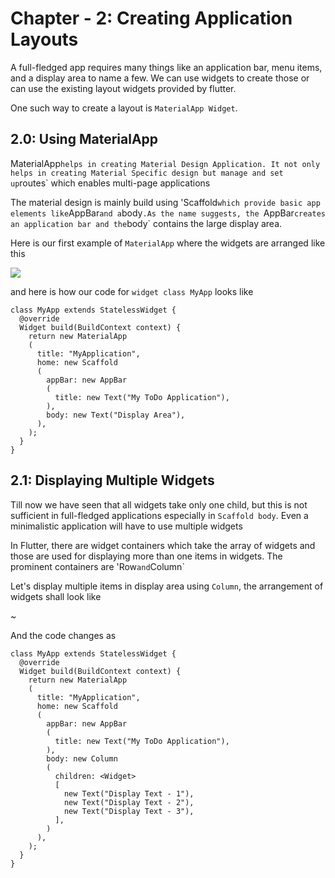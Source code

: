 # Chapter - 2: Creating Application Layouts

A full-fledged app requires many things like an application bar, menu items, and a display area to name a few. We can use widgets to create those or can use the existing layout widgets provided by flutter. 

One such way to create a layout is `MaterialApp Widget`.  

## 2.0: Using MaterialApp

MaterialApp` helps in creating Material Design Application. It not only helps in creating Material Specific design but manage and set up `routes` which enables multi-page applications

The material design is mainly build using 'Scaffold` which provide basic app elements like `AppBar` and a `body`.As the name suggests, the `AppBar` creates an application bar and the `body` contains the large display area. 

Here is our first example of `MaterialApp`  where the widgets are arranged like this

![](https://github.com/DakshHub/Flutter_MobileApp_Development/blob/master/Chapter-%202/Chapter%202-0.png)

and here is how our code for `widget class MyApp`  looks like

```
class MyApp extends StatelessWidget {
  @override
  Widget build(BuildContext context) {
    return new MaterialApp
    (
      title: "MyApplication",
      home: new Scaffold
      (
        appBar: new AppBar
        (
          title: new Text("My ToDo Application"),
        ),
        body: new Text("Display Area"),
      ),
    );
  }
} 

```

## 2.1: Displaying Multiple Widgets

Till now we have seen that all widgets take only one child, but this is not sufficient in full-fledged applications especially in `Scaffold body`. Even a minimalistic application will have to use multiple widgets

In Flutter, there are widget containers which take the array of widgets and those are used for displaying more than one items in widgets. The prominent containers are 'Row` and `Column`

Let's display multiple items in display area using `Column`, the arrangement of widgets shall look like

~[](https://github.com/DakshHub/Flutter_MobileApp_Development/blob/master/Chapter-%202/Chapter%202-1.png)

And the code changes as 

```
class MyApp extends StatelessWidget {
  @override
  Widget build(BuildContext context) {
    return new MaterialApp
    (
      title: "MyApplication",
      home: new Scaffold
      (
        appBar: new AppBar
        (
          title: new Text("My ToDo Application"),
        ),
        body: new Column
        (
          children: <Widget>
          [
            new Text("Display Text - 1"),
            new Text("Display Text - 2"),
            new Text("Display Text - 3"),
          ],
        )
      ),
    );
  }
} 

```

